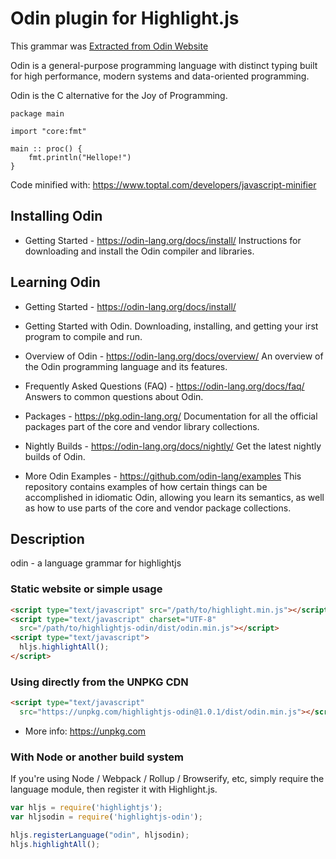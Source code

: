 # Odin plugin for Highlight.js

This grammar was [Extracted from Odin Website](https://github.com/odin-lang/odin-lang.org/blob/master/themes/odin/layouts/partials/head.html#L71)

Odin is a general-purpose programming language with distinct typing built
for high performance, modern systems and data-oriented programming.

Odin is the C alternative for the Joy of Programming.

```odin
package main 

import "core:fmt"

main :: proc() {
	fmt.println("Hellope!")
}
```

Code minified with: https://www.toptal.com/developers/javascript-minifier

## Installing Odin

- Getting Started - https://odin-lang.org/docs/install/ Instructions for downloading and install the Odin compiler and libraries.

## Learning Odin

- Getting Started - https://odin-lang.org/docs/install/
- Getting Started with Odin. Downloading, installing, and getting your irst program to compile and run.
- Overview of Odin - https://odin-lang.org/docs/overview/ An overview of the Odin programming language and its features.
- Frequently Asked Questions (FAQ) - https://odin-lang.org/docs/faq/ Answers to common questions about Odin. 

- Packages - https://pkg.odin-lang.org/ Documentation for all the official packages part of the core and vendor library collections.
- Nightly Builds - https://odin-lang.org/docs/nightly/ Get the latest nightly builds of Odin.
- More Odin Examples - https://github.com/odin-lang/examples This repository contains examples of how certain things can be accomplished in idiomatic Odin, allowing you learn its semantics, as well as how to use  parts of the core and vendor package collections.

## Description

odin - a language grammar for highlightjs

### Static website or simple usage

```html
<script type="text/javascript" src="/path/to/highlight.min.js"></script>
<script type="text/javascript" charset="UTF-8"
  src="/path/to/highlightjs-odin/dist/odin.min.js"></script>
<script type="text/javascript">
  hljs.highlightAll();
</script>
```

### Using directly from the UNPKG CDN

```html
<script type="text/javascript"
  src="https://unpkg.com/highlightjs-odin@1.0.1/dist/odin.min.js"></script>
```

- More info: <https://unpkg.com>

### With Node or another build system

If you're using Node / Webpack / Rollup / Browserify, etc, simply require the language module, then register it with Highlight.js.

```javascript
var hljs = require('highlightjs');
var hljsodin = require('highlightjs-odin');

hljs.registerLanguage("odin", hljsodin);
hljs.highlightAll();
```
